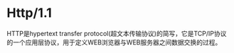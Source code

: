 # Http/1.1
HTTP是hypertext transfer protocol(超文本传输协议)的简写，它是TCP/IP协议的一个应用层协议，用于定义WEB浏览器与WEB服务器之间数据交换的过程。